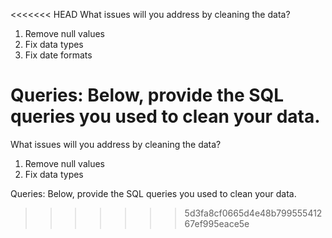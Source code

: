<<<<<<< HEAD
What issues will you address by cleaning the data?

1. Remove null values
2. Fix data types
3. Fix date formats



Queries:
Below, provide the SQL queries you used to clean your data.
=======
What issues will you address by cleaning the data?

1. Remove null values
2. Fix data types



Queries:
Below, provide the SQL queries you used to clean your data.
>>>>>>> 5d3fa8cf0665d4e48b79955541267ef995eace5e
